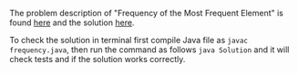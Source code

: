 The problem description of "Frequency of the Most Frequent Element" is found [here](https://leetcode.com/problems/frequency-of-the-most-frequent-element/) and the solution [here](https://github.com/aurimas13/Solutions-To-Problems/blob/main/LeetCode/Java%20Solutions/Frequency%20of%20the%20Most%20Frequent%20Element/frequency.java).

To check the solution in terminal first compile Java file as `javac frequency.java`, then run the command as follows `java Solution` and it will check tests and if the solution works correctly.